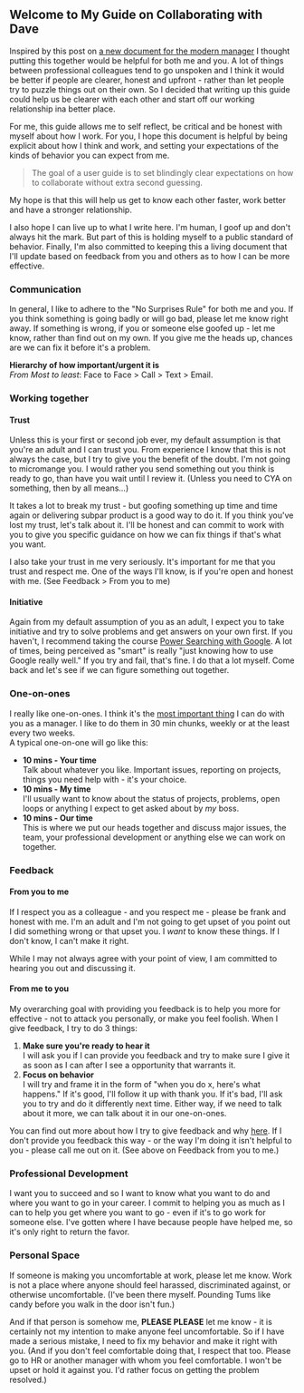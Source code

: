 ## Welcome to My Guide on Collaborating with Dave

Inspired by this post on [a new document for the modern manager](http://firstround.com/review/the-indispensable-document-for-the-modern-manager/)  I thought putting this together would be helpful for both me and you. A lot of things between professional colleagues tend to go unspoken and I think it would be better if people are clearer, honest and upfront - rather than let people try to puzzle things out on their own. So I decided that writing up this guide could help us be clearer with each other and start off our working relationship ina better place. 

For me, this guide allows me to self reflect, be critical and be honest with myself about how I work. For you, I hope this document is helpful by being explicit about how I think and work, and setting your expectations of the kinds of behavior you can expect from me. 

> The goal of a user guide is to set blindingly clear expectations on how to collaborate without extra second guessing.

My hope is that this will help us get to know each other faster, work better and have a stronger relationship.  

I also hope I can live up to what I write here. I'm human, I goof up and don't always hit the mark. But part of this is holding myself to a public standard of behavior. Finally, I'm also committed to keeping this a living document that I'll update based on feedback from you and others as to how I can be more effective.

### Communication
In general, I like to adhere to the "No Surprises Rule" for both me and you. If you think something is going badly or will go bad, please let me know right away. If something is wrong, if you or someone else goofed up - let me know, rather than find out on my own. If you give me the heads up, chances are we can fix it before it's a problem.

**Hierarchy of how important/urgent it is**  
*From Most to least*: Face to Face > Call > Text > Email.

### Working together
#### Trust
Unless this is your first or second job ever, my default assumption is that you're an adult and I can trust you. From experience I know that this is not always the case, but I try to give you the benefit of the doubt. I'm not going to micromange you. I would rather you send something out you think is ready to go, than have you wait until I review it. (Unless you need to CYA on something, then by all means...)

It takes a lot to break my trust - but goofing something up time and time again or delivering subpar product is a good way to do it. If you think you've lost my trust, let's talk about it. I'll be honest and can commit to work with you to give you specific guidance on how we can fix things if that's what you want.

I also take your trust in me very seriously. It's important for me that you trust and respect me. One of the ways I'll know, is if you're open and honest with me. (See Feedback > From you to me) 
#### Initiative 
Again from my default assumption of you as an adult, I expect you to take initiative and try to solve problems and get answers on your own first. If you haven't, I recommend taking the course [Power Searching with Google](http://www.powersearchingwithgoogle.com/). A lot of times, being perceived as "smart" is really "just knowing how to use Google really well." If you try and fail, that's fine. I do that a lot myself. Come back and let's see if we can figure something out together. 

### One-on-ones
I really like one-on-ones. I think it's the [most important thing](https://www.manager-tools.com/.../the-single-most-effective-management-tool-part-1) I can do with you as a manager. I like to do them in 30 min chunks, weekly or at the least every two weeks.  
A typical one-on-one will go like this: 
* **10 mins - Your time**  
Talk about whatever you like. Important issues, reporting on projects, things you need help with - it's your choice.
* **10 mins - My time**  
I'll usually want to know about the status of projects, problems, open loops or anything I expect to get asked about by *my* boss.
* **10 mins - Our time**  
This is where we put our heads together and discuss major issues, the team, your professional development or anything else we can work on together.

### Feedback
#### From you to me
If I respect you as a colleague - and you respect me - please be frank and honest with me. I'm an adult and I'm not going to get upset of you point out I did something wrong or that upset you. I *want* to know these things. If I don't know, I can't make it right.  

While I may not always agree with your point of view, I am committed to hearing you out and discussing it.  

#### From me to you
My overarching goal with providing you feedback is to help you more for effective - not to attack you personally, or make you feel foolish. When I give feedback, I try to do 3 things: 
1. **Make sure you're ready to hear it**  
I will ask you if I can provide you feedback and try to make sure I give it as soon as I can after I see a opportunity that warrants it.
2. **Focus on behavior**  
I will try and frame it in the form of "when you do x, here's what happens." If it's good, I'll follow it up with thank you. If it's bad, I'll ask you to try and do it differently next time. Either way, if we need to talk about it more, we can talk about it in our one-on-ones.

You can find out more about how I try to give feedback and why [here](https://www.manager-tools.com/2005/07/giving-effective-feedback
). If I don't provide you feedback this way - or the way I'm doing it isn't helpful to you - please call me out on it. (See above on Feedback from you to me.)

### Professional Development
I want you to succeed and so I want to know what you want to do and where you want to go in your career. I commit to helping you as much as I can to help you get where you want to go - even if it's to go work for someone else. I've gotten where I have because people have helped me, so it's only right to return the favor. 

### Personal Space
If someone is making you uncomfortable at work, please let me know. Work is not a place where anyone should feel harassed, discriminated against, or otherwise uncomfortable. (I've been there myself. Pounding Tums like candy before you walk in the door isn't fun.) 

And if that person is somehow me, **PLEASE PLEASE** let me know - it is certainly not my intention to make anyone feel uncomfortable. So if I have made a serious mistake, I need to fix my behavior and make it right with you. (And if you don't feel comfortable doing that, I respect that too. Please go to HR or another manager with whom you feel comfortable. I won't be upset or hold it against you. I'd rather focus on getting the problem resolved.)

